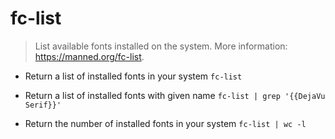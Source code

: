 # fc-list
> List available fonts installed on the system.
> More information: <https://manned.org/fc-list>.

- Return a list of installed fonts in your system
`fc-list`

- Return a list of installed fonts with given name
`fc-list | grep '{{DejaVu Serif}}'`

- Return the number of installed fonts in your system
`fc-list | wc -l`
